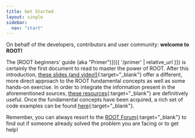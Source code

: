 ```yaml
---
title: Get Started
layout: single
sidebar:
  nav: "start"
---
```


On behalf of the developers, contributors and user community: **welcome to ROOT!**

The [ROOT beginners' guide (aka "Primer")]({{ '/primer' | relative_url }})
is certainly the first document to read to master the power of ROOT.
After this introduction,
[these slides (and video!)](https://indico.cern.ch/event/395198){:target="_blank"} offer a
different, more direct approach to the ROOT fundamental
concepts as well as some hands-on exercise. In order to integrate the information present
in the aforementioned sources, [these resources](courses){:target="_blank"}
are definitively useful. Once the fundamental concepts have been acquired, a rich set of
code examples can be found [here](code_examples){:target="_blank"}.

Remember, you can always resort to the
[ROOT Forum](https://root-forum.cern.ch){:target="_blank"}
to find out if someone already solved the problem you are facing or to get help!


